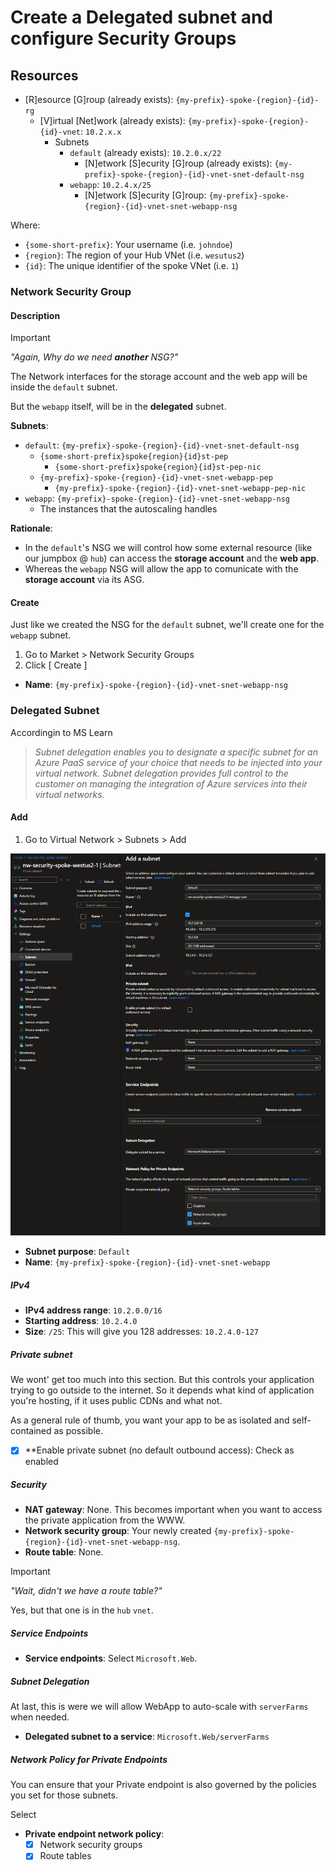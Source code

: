 # Create a Delegated subnet and configure Security Groups

## Resources

- [R]esource [G]roup (already exists): `{my-prefix}-spoke-{region}-{id}-rg`
  - [V]irtual [Net]work (already exists): `{my-prefix}-spoke-{region}-{id}-vnet`: `10.2.x.x`
    - Subnets
      - `default` (already exists): `10.2.0.x/22`
        - [N]etwork [S]ecurity [G]roup (already exists): `{my-prefix}-spoke-{region}-{id}-vnet-snet-default-nsg`
      - `webapp`: `10.2.4.x/25`
        - [N]etwork [S]ecurity [G]roup: `{my-prefix}-spoke-{region}-{id}-vnet-snet-webapp-nsg`

Where:

- `{some-short-prefix}`: Your username (i.e. `johndoe`)
- `{region}`: The region of your Hub VNet (i.e. `wesutus2`)
- `{id}`: The unique identifier of the spoke VNet (i.e. `1`)

### Network Security Group

#### Description

> [!Important]
> *"Again, Why do we need **another** NSG?"*

The Network interfaces for the storage account and the web app will be inside the `default` subnet.

But the `webapp` itself, will be in the **delegated** subnet.

**Subnets**:

- `default`: `{my-prefix}-spoke-{region}-{id}-vnet-snet-default-nsg`
  - `{some-short-prefix}spoke{region}{id}st-pep`
    - `{some-short-prefix}spoke{region}{id}st-pep-nic`
  - `{my-prefix}-spoke-{region}-{id}-vnet-snet-webapp-pep`
    - `{my-prefix}-spoke-{region}-{id}-vnet-snet-webapp-pep-nic`
- `webapp`: `{my-prefix}-spoke-{region}-{id}-vnet-snet-webapp-nsg`
  - The instances that the autoscaling handles

**Rationale**:

- In the `default`'s NSG we will control how some external resource (like our jumpbox @ `hub`) can access the **storage account** and the **web app**.
- Whereas the `webapp` NSG will allow the app to comunicate with the **storage account** via its ASG.

#### Create

Just like we created the NSG for the `default` subnet, we'll create one for the `webapp` subnet.

1. Go to Market > Network Security Groups
1. Click [ Create ]

- **Name**: `{my-prefix}-spoke-{region}-{id}-vnet-snet-webapp-nsg`

### Delegated Subnet

Accordingin to MS Learn

> *Subnet delegation enables you to designate a specific subnet for an Azure PaaS service of your choice that needs to be injected into your virtual network.*
> *Subnet delegation provides full control to the customer on managing the integration of Azure services into their virtual networks.*

#### Add

1. Go to Virtual Network > Subnets > Add

![Add Subnet](../../../../assets/img/azure/solution/vnets/spoke/vnet/snets/webapp/add.png)

- **Subnet purpose**: `Default`
- **Name**: `{my-prefix}-spoke-{region}-{id}-vnet-snet-webapp`

##### IPv4

- **IPv4 address range**: `10.2.0.0/16`
- **Starting address**: `10.2.4.0`
- **Size**: `/25`: This will give you 128 addresses: `10.2.4.0-127`

##### Private subnet

We wont' get too much into this section. But this controls your application trying to go outside to the internet.
So it depends what kind of application you're hosting, if it uses public CDNs and what not.

As a general rule of thumb, you want your app to be as isolated and self-contained as possible.

- [x] **Enable private subnet (no default outbound access): Check as enabled

##### Security

- **NAT gateway**: None. This becomes important when you want to access the private application from the WWW.
- **Network security group**: Your newly created `{my-prefix}-spoke-{region}-{id}-vnet-snet-webapp-nsg`.
- **Route table**: None.

> [!Important]
> *"Wait, didn't we have a route table?"*

Yes, but that one is in the `hub` `vnet`.

##### Service Endpoints

- **Service endpoints**: Select `Microsoft.Web`.

##### Subnet Delegation

At last, this is were we will allow WebApp to auto-scale with `serverFarms` when needed.

- **Delegated subnet to a service**: `Microsoft.Web/serverFarms`

##### Network Policy for Private Endpoints

You can ensure that your Private endpoint is also governed by the policies you set for those subnets.

Select

- **Private endpoint network policy**:
  - [x] Network security groups
  - [x] Route tables
